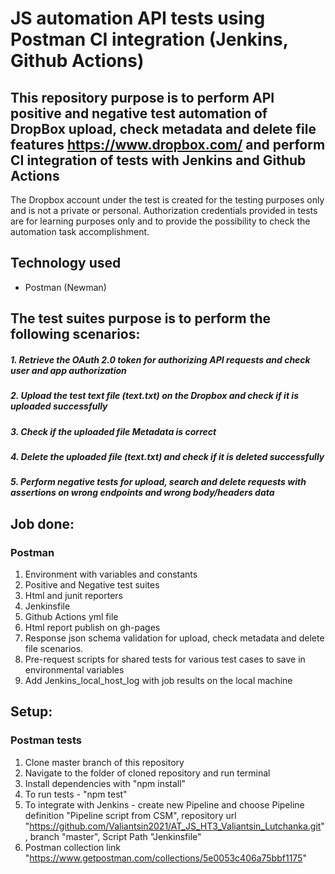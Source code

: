 # JS automation API tests using Postman CI integration (Jenkins, Github Actions)

## This repository purpose is to perform API positive and negative test automation of DropBox upload, check metadata and delete file features https://www.dropbox.com/ and perform CI integration of tests with Jenkins and Github Actions

The Dropbox account under the test is created for the testing purposes only and is not a private or personal. Authorization credentials provided in tests are for learning purposes only and to provide the possibility to check the automation task accomplishment.

## Technology used

- Postman (Newman)

## The test suites purpose is to perform the following scenarios:

##### 1. Retrieve the OAuth 2.0 token for authorizing API requests and check user and app authorization
##### 2. Upload the test text file (text.txt) on the Dropbox and check if it is uploaded successfully
##### 3. Check if the uploaded file Metadata is correct
##### 4. Delete the uploaded file (text.txt) and check if it is deleted successfully
##### 5. Perform negative tests for upload, search and delete requests with assertions on wrong endpoints and wrong body/headers data

## Job done:
    
### Postman

1.  Environment with variables and constants
2.  Positive and Negative test suites
3.  Html and junit reporters
4.  Jenkinsfile
5.  Github Actions yml file
6.  Html report publish on gh-pages
7.  Response json schema validation for upload, check metadata and delete file scenarios.
8.  Pre-request scripts for shared tests for various test cases to save in environmental variables
9.  Add Jenkins_local_host_log with job results on the local machine

## Setup:

### Postman tests

1. Clone master branch of this repository
2. Navigate to the folder of cloned repository and run terminal 
3. Install dependencies with "npm install"
4. To run tests - "npm test"
5. To integrate with Jenkins - create new Pipeline and choose Pipeline definition "Pipeline script from CSM", repository url "https://github.com/Valiantsin2021/AT_JS_HT3_Valiantsin_Lutchanka.git", branch "master", Script Path "Jenkinsfile"
6. Postman collection link "https://www.getpostman.com/collections/5e0053c406a75bbf1175"